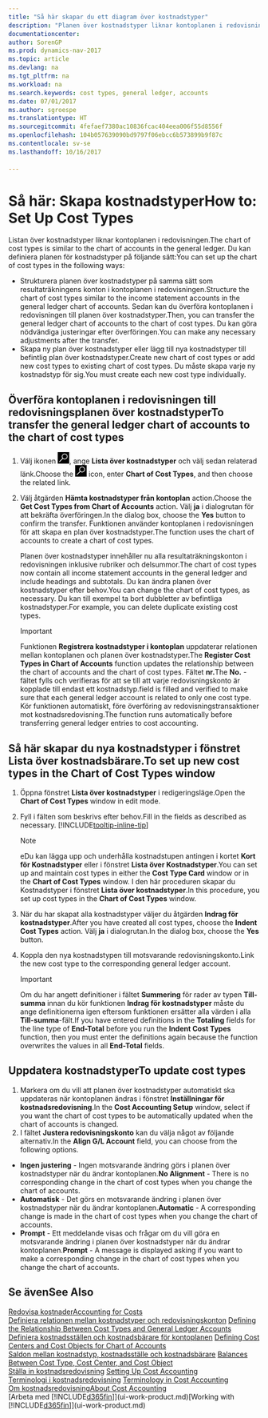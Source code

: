 ```yaml
---
title: "Så här skapar du ett diagram över kostnadstyper"
description: "Planen över kostnadstyper liknar kontoplanen i redovisningen."
documentationcenter: 
author: SorenGP
ms.prod: dynamics-nav-2017
ms.topic: article
ms.devlang: na
ms.tgt_pltfrm: na
ms.workload: na
ms.search.keywords: cost types, general ledger, accounts
ms.date: 07/01/2017
ms.author: sgroespe
ms.translationtype: HT
ms.sourcegitcommit: 4fefaef7380ac10836fcac404eea006f55d8556f
ms.openlocfilehash: 104b057639090bd9797f06ebcc6b573899b9f87c
ms.contentlocale: sv-se
ms.lasthandoff: 10/16/2017

---
```

# <a name="how-to-set-up-cost-types"></a><span data-ttu-id="f119e-103">Så här: Skapa kostnadstyper</span><span class="sxs-lookup"><span data-stu-id="f119e-103">How to: Set Up Cost Types</span></span>
<span data-ttu-id="f119e-104">Listan över kostnadstyper liknar kontoplanen i redovisningen.</span><span class="sxs-lookup"><span data-stu-id="f119e-104">The chart of cost types is similar to the chart of accounts in the general ledger.</span></span> <span data-ttu-id="f119e-105">Du kan definiera planen för kostnadstyper på följande sätt:</span><span class="sxs-lookup"><span data-stu-id="f119e-105">You can set up the chart of cost types in the following ways:</span></span>  

-   <span data-ttu-id="f119e-106">Strukturera planen över kostnadstyper på samma sätt som resultaträkningens konton i kontoplanen i redovisningen.</span><span class="sxs-lookup"><span data-stu-id="f119e-106">Structure the chart of cost types similar to the income statement accounts in the general ledger chart of accounts.</span></span> <span data-ttu-id="f119e-107">Sedan kan du överföra kontoplanen i redovisningen till planen över kostnadstyper.</span><span class="sxs-lookup"><span data-stu-id="f119e-107">Then, you can transfer the general ledger chart of accounts to the chart of cost types.</span></span> <span data-ttu-id="f119e-108">Du kan göra nödvändiga justeringar efter överföringen.</span><span class="sxs-lookup"><span data-stu-id="f119e-108">You can make any necessary adjustments after the transfer.</span></span>  
-   <span data-ttu-id="f119e-109">Skapa ny plan över kostnadstyper eller lägg till nya kostnadstyper till befintlig plan över kostnadstyper.</span><span class="sxs-lookup"><span data-stu-id="f119e-109">Create new chart of cost types or add new cost types to existing chart of cost types.</span></span> <span data-ttu-id="f119e-110">Du måste skapa varje ny kostnadstyp för sig.</span><span class="sxs-lookup"><span data-stu-id="f119e-110">You must create each new cost type individually.</span></span>  

## <a name="to-transfer-the-general-ledger-chart-of-accounts-to-the-chart-of-cost-types"></a><span data-ttu-id="f119e-111">Överföra kontoplanen i redovisningen till redovisningsplanen över kostnadstyper</span><span class="sxs-lookup"><span data-stu-id="f119e-111">To transfer the general ledger chart of accounts to the chart of cost types</span></span>  
1.  <span data-ttu-id="f119e-112">Välj ikonen ![Söka efter sida eller rapport](media/ui-search/search_small.png "ikonen Söka efter sida eller rapport"), ange **Lista över kostnadstyper** och välj sedan relaterad länk.</span><span class="sxs-lookup"><span data-stu-id="f119e-112">Choose the ![Search for Page or Report](media/ui-search/search_small.png "Search for Page or Report icon") icon, enter **Chart of Cost Types**, and then choose the related link.</span></span>  
2.  <span data-ttu-id="f119e-113">Välj åtgärden **Hämta kostnadstyper från kontoplan** action.</span><span class="sxs-lookup"><span data-stu-id="f119e-113">Choose the **Get Cost Types from Chart of Accounts** action.</span></span> <span data-ttu-id="f119e-114">Välj **ja** i dialogrutan för att bekräfta överföringen.</span><span class="sxs-lookup"><span data-stu-id="f119e-114">In the dialog box, choose the **Yes** button to confirm the transfer.</span></span> <span data-ttu-id="f119e-115">Funktionen använder kontoplanen i redovisningen för att skapa en plan över kostnadstyper.</span><span class="sxs-lookup"><span data-stu-id="f119e-115">The function uses the chart of accounts to create a chart of cost types.</span></span>  

    <span data-ttu-id="f119e-116">Planen över kostnadstyper innehåller nu alla resultaträkningskonton i redovisningen inklusive rubriker och delsummor.</span><span class="sxs-lookup"><span data-stu-id="f119e-116">The chart of cost types now contain all income statement accounts in the general ledger and include headings and subtotals.</span></span> <span data-ttu-id="f119e-117">Du kan ändra planen över kostnadstyper efter behov.</span><span class="sxs-lookup"><span data-stu-id="f119e-117">You can change the chart of cost types, as necessary.</span></span> <span data-ttu-id="f119e-118">Du kan till exempel ta bort dubbletter av befintliga kostnadstyper.</span><span class="sxs-lookup"><span data-stu-id="f119e-118">For example, you can delete duplicate existing cost types.</span></span>  

    > [!IMPORTANT]  
    >  <span data-ttu-id="f119e-119">Funktionen **Registrera kostnadstyper i kontoplan** uppdaterar relationen mellan kontoplanen och planen över kostnadstyper.</span><span class="sxs-lookup"><span data-stu-id="f119e-119">The **Register Cost Types in Chart of Accounts** function updates the relationship between the chart of accounts and the chart of cost types.</span></span> <span data-ttu-id="f119e-120">Fältet **nr.**</span><span class="sxs-lookup"><span data-stu-id="f119e-120">The **No.**</span></span> <span data-ttu-id="f119e-121">-fältet fylls och verifieras för att se till att varje redovisningskonto är kopplade till endast ett kostnadstyp.</span><span class="sxs-lookup"><span data-stu-id="f119e-121">field is filled and verified to make sure that each general ledger account is related to only one cost type.</span></span> <span data-ttu-id="f119e-122">Kör funktionen automatiskt, före överföring av redovisningstransaktioner mot kostnadsredovisning.</span><span class="sxs-lookup"><span data-stu-id="f119e-122">The function runs automatically before transferring general ledger entries to cost accounting.</span></span>  

## <a name="to-set-up-new-cost-types-in-the-chart-of-cost-types-window"></a><span data-ttu-id="f119e-123">Så här skapar du nya kostnadstyper i fönstret Lista över kostnadsbärare.</span><span class="sxs-lookup"><span data-stu-id="f119e-123">To set up new cost types in the Chart of Cost Types window</span></span>  
1.  <span data-ttu-id="f119e-124">Öppna fönstret **Lista över kostnadstyper** i redigeringsläge.</span><span class="sxs-lookup"><span data-stu-id="f119e-124">Open the **Chart of Cost Types** window in edit mode.</span></span>  
2.  <span data-ttu-id="f119e-125">Fyll i fälten som beskrivs efter behov.</span><span class="sxs-lookup"><span data-stu-id="f119e-125">Fill in the fields as described as necessary.</span></span> [!INCLUDE[tooltip-inline-tip](includes/tooltip-inline-tip_md.md)]

    > [!NOTE]  
    >  <span data-ttu-id="f119e-126">eDu kan lägga upp och underhålla kostnadstupen antingen i kortet **Kort för Kostnadstyper** eller i fönstret **Lista över Kostnadstyper**.</span><span class="sxs-lookup"><span data-stu-id="f119e-126">You can set up and maintain cost types in either the **Cost Type Card** window or in the **Chart of Cost Types** window.</span></span> <span data-ttu-id="f119e-127">I den här proceduren skapar du Kostnadstyper i fönstret **Lista över kostnadstyper**.</span><span class="sxs-lookup"><span data-stu-id="f119e-127">In this procedure, you set up cost types in the **Chart of Cost Types** window.</span></span>

3.  <span data-ttu-id="f119e-128">När du har skapat alla kostnadstyper väljer du åtgärden **Indrag för kostnadstyper**.</span><span class="sxs-lookup"><span data-stu-id="f119e-128">After you have created all cost types, choose the **Indent Cost Types** action.</span></span> <span data-ttu-id="f119e-129">Välj **ja** i dialogrutan.</span><span class="sxs-lookup"><span data-stu-id="f119e-129">In the dialog box, choose the **Yes** button.</span></span>  
4.  <span data-ttu-id="f119e-130">Koppla den nya kostnadstypen till motsvarande redovisningskonto.</span><span class="sxs-lookup"><span data-stu-id="f119e-130">Link the new cost type to the corresponding general ledger account.</span></span>  

    > [!IMPORTANT]  
    >  <span data-ttu-id="f119e-131">Om du har angett definitioner i fältet **Summering** för rader av typen **Till-summa** innan du kör funktionen **Indrag för kostnadstyper** måste du ange definitionerna igen eftersom funktionen ersätter alla värden i alla **Till-summa**-fält.</span><span class="sxs-lookup"><span data-stu-id="f119e-131">If you have entered definitions in the **Totaling** fields for the line type of **End-Total** before you run the **Indent Cost Types** function, then you must enter the definitions again because the function overwrites the values in all **End-Total** fields.</span></span>  

## <a name="to-update-cost-types"></a><span data-ttu-id="f119e-132">Uppdatera kostnadstyper</span><span class="sxs-lookup"><span data-stu-id="f119e-132">To update cost types</span></span>  
1.  <span data-ttu-id="f119e-133">Markera om du vill att planen över kostnadstyper automatiskt ska uppdateras när kontoplanen ändras i fönstret **Inställningar för kostnadsredovisning**.</span><span class="sxs-lookup"><span data-stu-id="f119e-133">In the **Cost Accounting Setup** window, select if you want the chart of cost types to be automatically updated when the chart of accounts is changed.</span></span>  
2.  <span data-ttu-id="f119e-134">I fältet **Justera redovisningskonto** kan du välja något av följande alternativ.</span><span class="sxs-lookup"><span data-stu-id="f119e-134">In the **Align G/L Account** field, you can choose from the following options.</span></span>  

- <span data-ttu-id="f119e-135">**Ingen justering** - Ingen motsvarande ändring görs i planen över kostnadstyper när du ändrar kontoplanen.</span><span class="sxs-lookup"><span data-stu-id="f119e-135">**No Alignment** - There is no corresponding change in the chart of cost types when you change the chart of accounts.</span></span>  
- <span data-ttu-id="f119e-136">**Automatisk** - Det görs en motsvarande ändring i planen över kostnadstyper när du ändrar kontoplanen.</span><span class="sxs-lookup"><span data-stu-id="f119e-136">**Automatic** - A corresponding change is made in the chart of cost types when you change the chart of accounts.</span></span>  
- <span data-ttu-id="f119e-137">**Prompt** - Ett meddelande visas och frågar om du vill göra en motsvarande ändring i planen över kostnadstyper när du ändrar kontoplanen.</span><span class="sxs-lookup"><span data-stu-id="f119e-137">**Prompt** - A message is displayed asking if you want to make a corresponding change in the chart of cost types when you change the chart of accounts.</span></span>  

## <a name="see-also"></a><span data-ttu-id="f119e-138">Se även</span><span class="sxs-lookup"><span data-stu-id="f119e-138">See Also</span></span>  
[<span data-ttu-id="f119e-139">Redovisa kostnader</span><span class="sxs-lookup"><span data-stu-id="f119e-139">Accounting for Costs</span></span>](finance-manage-cost-accounting.md)  
<span data-ttu-id="f119e-140">[Definiera relationen mellan kostnadstyper och redovisningskonton](finance-defining-the-relationship-between-cost-types-and-general-ledger-accounts.md) </span><span class="sxs-lookup"><span data-stu-id="f119e-140">[Defining the Relationship Between Cost Types and General Ledger Accounts](finance-defining-the-relationship-between-cost-types-and-general-ledger-accounts.md) </span></span>  
<span data-ttu-id="f119e-141">[Definiera kostnadsställen och kostnadsbärare för kontoplanen](finance-defining-cost-centers-and-cost-objects-for-chart-of-accounts.md) </span><span class="sxs-lookup"><span data-stu-id="f119e-141">[Defining Cost Centers and Cost Objects for Chart of Accounts](finance-defining-cost-centers-and-cost-objects-for-chart-of-accounts.md) </span></span>  
<span data-ttu-id="f119e-142">[Saldon mellan kostnadstyp, kostnadsställe och kostnadsbärare](finance-balances-between-cost-type-cost-center-and-cost-object.md) </span><span class="sxs-lookup"><span data-stu-id="f119e-142">[Balances Between Cost Type, Cost Center, and Cost Object](finance-balances-between-cost-type-cost-center-and-cost-object.md) </span></span>  
<span data-ttu-id="f119e-143">[Ställa in kostnadsredovisning](finance-set-up-cost-accounting.md) </span><span class="sxs-lookup"><span data-stu-id="f119e-143">[Setting Up Cost Accounting](finance-set-up-cost-accounting.md) </span></span>  
<span data-ttu-id="f119e-144">[Terminologi i kostnadsredovisning](finance-terminology-in-cost-accounting.md) </span><span class="sxs-lookup"><span data-stu-id="f119e-144">[Terminology in Cost Accounting](finance-terminology-in-cost-accounting.md) </span></span>  
[<span data-ttu-id="f119e-145">Om kostnadsredovisning</span><span class="sxs-lookup"><span data-stu-id="f119e-145">About Cost Accounting</span></span>](finance-about-cost-accounting.md)  
<span data-ttu-id="f119e-146">[Arbeta med [!INCLUDE[d365fin](includes/d365fin_md.md)]](ui-work-product.md)</span><span class="sxs-lookup"><span data-stu-id="f119e-146">[Working with [!INCLUDE[d365fin](includes/d365fin_md.md)]](ui-work-product.md)</span></span>

